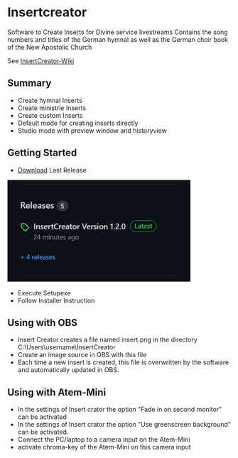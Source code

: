 # Insertcreator

Software to Create Inserts for Divine service livestreams
Contains the song numbers and titles of the German hymnal as well as the German choir book of the New Apostolic Church

See [InsertCreator-Wiki](https://github.com/heiko95/InsertCreator/wiki)

## Summary

- Create hymnal Inserts
- Create ministrie Inserts
- Create custom Inserts
- Default mode for creating inserts directly 
- Studio mode with preview window and historyview

## Getting Started

- [Download](https://github.com/heiko95/InsertCreator/releases/latest) Last Release 

![Release](wiki/Images/Release.PNG)
- Execute Setupexe
- Follow Installer Instruction

## Using with OBS

- Insert Creator creates a file named insert.png in the directory C:\Users\username\InsertCreator
- Create an image source in OBS with this file
- Each time a new insert is created, this file is overwritten by the software and automatically updated in OBS.

## Using with Atem-Mini

- In the settings of Insert crator the option "Fade in on second monitor" can be activated
- In the settings of Insert crator the option "Use greenscreen background" can be activated.
- Connect the PC/laptop to a camera input on the Atem-Mini
- activate chroma-key of the Atem-Mini on this camera input








